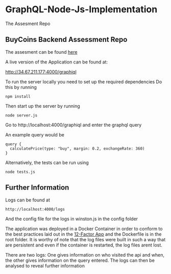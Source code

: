 # GraphQL-Node-Js-Implementation
The Assesment Repo

## BuyCoins Backend Assessment Repo
The assesment can be found [here](https://www.notion.so/Challenges-dd89b4b620ff48868892764d035f6330)

A live version of the Application can be found at:

http://34.67.211.177:4000/graphiql

To run the server locally you need to set up the required dependencies
Do this by running
```
npm install
```
Then start up the server by running 
```
node server.js
```
Go to http://localhost:4000/graphiql and enter the graphql query 

An example query would be 

```
query {
  calculatePrice(type: "buy", margin: 0.2, exchangeRate: 360)
}

```
Alternatively, the tests can be run using

```
node tests.js

```

## Further Information
Logs can be found at 
```
http://localhost:4000/logs
```
And the config file for the logs in winston.js in the config folder

The application was deployed in a Docker Container in order to conform to the best practices laid out in the [12-Factor App](https://12factor.net/) and the Dockerfile is in the root folder. It is worthy of note that the log files were built in such a way that are persistent and even if the container is restarted, the log files arent lost.

There are two logs: One gives information on who visited the api and when, the other gives information on the query entered. The logs can then be analysed to reveal further information
